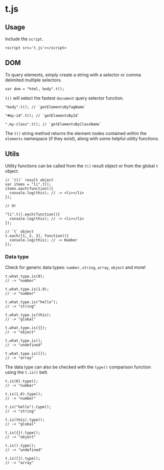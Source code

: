 # t.js

## Usage
Include the `script`.
```
<script src='t.js'></script>
```

## DOM
To query elements, simply create a string with a selector or comma delimited multiple selectors.
```
var dom = "html, body".t();
```

`t()` will select the fastest `document` query selector function.
```
"body".t(); // `getElementsByTagName`
```

```
"#my-id".t(); // `getElementsById`
```

```
".my-class".t(); // `getElementsByClassName`
```

The `t()` string method returns the element nodes contained within the `elements` namespace (if they exist), along with some helpful utility functions.


## Utils
Utility functions can be called from the `t()` result object or from the global `t` object.

```
// `t()` result object
var items = "li".t();
items.each(function(){
  console.log(this); // -> <li></li>
});

// Or

"li".t().each(function(){
  console.log(this); // -> <li></li>
});

// `t` object
t.each([1, 2, 3], function(){
  console.log(this); // -> Number
});

```

### Data type
Check for generic data types: `number`, `string`, `array`, `object` and more!
```
t.what.type.is(0);   
// -> "number"

t.what.type.is(1.0);
// -> "number"

t.what.type.is("hello");
// -> "string"

t.what.type.is(this);
// -> "global"

t.what.type.is({});
// -> "object"

t.what.type.is();
// -> "undefined"

t.what.type.is([]);
// -> "array"
```
The data type can also be checked with the `type()` comparison function using the `t.is()` belt.

```
t.is(0).type();   
// -> "number"

t.is(1.0).type();
// -> "number"

t.is("hello").type();
// -> "string"

t.is(this).type();
// -> "global"

t.is({}).type();
// -> "object"

t.is().type();
// -> "undefined"

t.is([]).type();
// -> "array"
```
